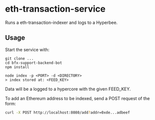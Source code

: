 # eth-transaction-service

Runs a eth-transaction-indexer and logs to a Hyperbee.

## Usage

Start the service with:

```
git clone ...
cd bfx-support-backend-bot
npm install

node index -p <PORT> -d <DIRECTORY>
> index stored at: <FEED_KEY>
```

Data will be a logged to a hypercore with the given FEED_KEY.

To add an Ethereum address to be indexed, send a POST request of the form: 

```sh
curl -X POST http://localhost:8080/add?addr=0xde...adbeef
```
